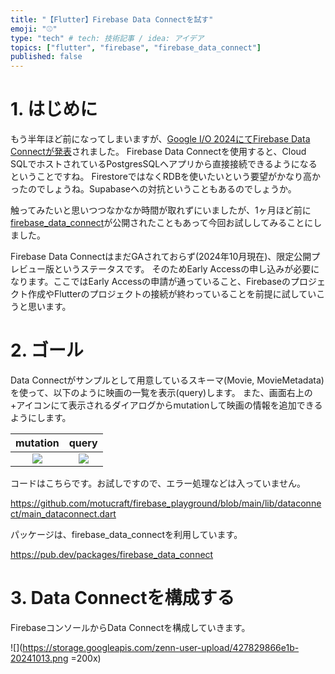 ```yaml
---
title: "【Flutter】Firebase Data Connectを試す"
emoji: "⚾"
type: "tech" # tech: 技術記事 / idea: アイデア
topics: ["flutter", "firebase", "firebase_data_connect"]
published: false
---
```


# 1. はじめに

もう半年ほど前になってしまいますが、[Google I/O 2024にてFirebase Data Connectが発表](https://firebase.blog/posts/2024/05/whats-new-at-google-io)されました。
Firebase Data Connectを使用すると、Cloud SQLでホストされているPostgresSQLへアプリから直接接続できるようになるということですね。
FirestoreではなくRDBを使いたいという要望がかなり高かったのでしょうね。Supabaseへの対抗ということもあるのでしょうか。

触ってみたいと思いつつなかなか時間が取れずにいましたが、1ヶ月ほど前に[firebase_data_connect](https://pub.dev/packages/firebase_data_connect)が公開されたこともあって今回お試ししてみることにしました。

Firebase Data ConnectはまだGAされておらず(2024年10月現在)、限定公開プレビュー版というステータスです。
そのためEarly Accessの申し込みが必要になります。ここではEarly Accessの申請が通っていること、Firebaseのプロジェクト作成やFlutterのプロジェクトの接続が終わっていることを前提に試していこうと思います。

# 2. ゴール

Data Connectがサンプルとして用意しているスキーマ(Movie, MovieMetadata)を使って、以下のように映画の一覧を表示(query)します。
また、画面右上の+アイコンにて表示されるダイアログからmutationして映画の情報を追加できるようにします。

| mutation | query |
|:--------:|:-----:|
| ![](https://storage.googleapis.com/zenn-user-upload/670e1b421a42-20241013.gif) | ![](https://storage.googleapis.com/zenn-user-upload/e535f3fd1338-20241013.gif) |

コードはこちらです。お試しですので、エラー処理などは入っていません。

https://github.com/motucraft/firebase_playground/blob/main/lib/dataconnect/main_dataconnect.dart

パッケージは、firebase_data_connectを利用しています。

https://pub.dev/packages/firebase_data_connect

# 3. Data Connectを構成する

FirebaseコンソールからData Connectを構成していきます。

![](https://storage.googleapis.com/zenn-user-upload/427829866e1b-20241013.png =200x)
